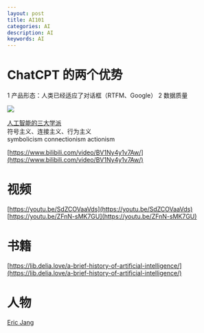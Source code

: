 ```yaml
---
layout: post
title: AI101
categories: AI
description: AI
keywords: AI
---
```


# ChatCPT 的两个优势

1 产品形态：人类已经适应了对话框（RTFM、Google）
2 数据质量

![](https://img2023.cnblogs.com/blog/120296/202304/120296-20230413212715449-792849795.jpg)

[人工智能的三大学派](https://www.cnblogs.com/ghj1976/p/ren-gong-zhi-neng-de-san-da-xue-pai.html)  
符号主义、连接主义、行为主义  
symbolicism connectionism actionism

[https://www.bilibili.com/video/BV1Ny4y1v7Aw/](https://www.bilibili.com/video/BV1Ny4y1v7Aw/)

# 视频

[https://youtu.be/SdZCOVaaVds](https://youtu.be/SdZCOVaaVds)  
[https://youtu.be/ZFnN-sMK7GU](https://youtu.be/ZFnN-sMK7GU)

# 书籍

[https://lib.delia.love/a-brief-history-of-artificial-intelligence/](https://lib.delia.love/a-brief-history-of-artificial-intelligence/)

# 人物

[Eric Jang](https://evjang.com/)
